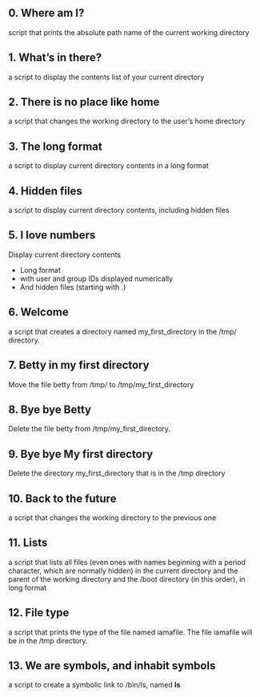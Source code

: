 ## 0. Where am I?
script that prints the absolute path name of the current working directory
## 1. What’s in there?
a script to display the contents list of your current directory
## 2. There is no place like home
a script that changes the working directory to the user’s home directory
## 3. The long format
a script to display current directory contents in a long format
## 4. Hidden files
a script to display current directory contents, including hidden files
## 5. I love numbers
Display current directory contents
* Long format
* with user and group IDs displayed numerically
* And hidden files (starting with .)
## 6. Welcome
a script that creates a directory named my_first_directory in the /tmp/ directory.
## 7. Betty in my first directory
Move the file betty from /tmp/ to /tmp/my_first_directory
## 8. Bye bye Betty
Delete the file betty from /tmp/my_first_directory.
## 9. Bye bye My first directory
Delete the directory my_first_directory that is in the /tmp directory
## 10. Back to the future
 a script that changes the working directory to the previous one
## 11. Lists
a script that lists all files (even ones with names beginning with a period character, which are normally hidden) in the current directory and the parent of the working directory and the /boot directory (in this order), in long format
## 12. File type
a script that prints the type of the file named iamafile. The file iamafile will be in the /tmp directory.
## 13. We are symbols, and inhabit symbols
a script to create a symbolic link to /bin/ls, named __ls__

